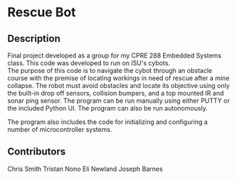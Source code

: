 # Rescue Bot

## Description
Final project developed as a group for my CPRE 288 Embedded Systems class.  This code was developed to run on ISU's cybots.  
The purpose of this code is to navigate the cybot through an obstacle course with the premise of locating workings in need of rescue after a mine collapse.  The robot must avoid obstacles and locate its objective using only the built-in drop off sensors, collision bumpers, and a top mounted IR and sonar ping sensor.  The program can be run manually using either PUTTY or the included Python UI.  The program can also be run autonomously.   

The program also includes the code for initializing and configuring a number of microcontroller systems.

## Contributors
Chris Smith
Tristan Nono
Eli Newland
Joseph Barnes
